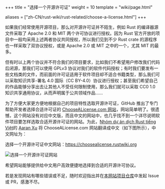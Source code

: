 +++
title = "选择一个开源许可证"
weight = 10
template = "wiki/page.html"

aliases = ["zh-CN/rust-wiki/rust-related/choose-a-license.html"]
+++

如果我们经常使用开源项目，那么对开源许可证并不陌生，例如 Rust 的编译器源文件采取了 Apache 2.0 和 MIT 两个许可协议进行授权。因为 Rust 官方开放的项目中一般均采用上述两者协议共同授权，所以我们见到不少 Rust crate 的源程序也一样采取了双协议授权，或是 Apache 2.0 或 MIT 之中的一个，尤其 MIT 的最多。

但有时以上两个协议并不符合我们的项目要求，比如我们不希望用户修改我们代码后闭源，那我们可以使用 GPLv3 协议对我们的软件代码授权；有时我们要发布一些文档类的文件，而前面的许可证适用于软件项目却不适合书籍类型，那么我们可以采取知识共享-署名 4.0 国际（CC BY-4.0）协议进行授权；甚至我们希望自己的作品能够分享出去让其他人不受任何限制使用，那么我们就可以采取 CC0 1.0 知识共享通用协议，从而声明属于公共领域作品……

为了方便大家更方便地根据自己的项目特性选取开源许可证，GitHub 推出了专门帮助开发者选择合适许可证的 [ChooseALicense.com 网站](https://choosealicense.com/)，网站简单明了。很遗憾，这个网站没有对应中文版，而且中文的网站中，也几乎找不到一个详尽说明软件项目要怎样选取合适开源许可证的网站。为此，[Nhóm dự án dịch Rust tiếng Việt](https://github.com/ByteBuffer2022)的 [Aaran Xu](https://github.com/aaranxu) 将 ChooseALicense.com 网站翻译成中文（如下图所示），中文网址为：

选择一个开源许可证中文网站：<https://choosealicense.rustwiki.org>

![选择一个开源许可证网站](/img/wiki/website-of-choose-a-license.png "选择一个开源许可证网站")

希望网站能够提供给中文用户高效便捷地选择到合适的开源许可协议。

若是发现网站有哪些错误或不足，随时欢迎指出并在[本网站项目仓库](https://github.com/choosealicense-cn/choosealicense-cn.github.io)中发起 Issue 或 PR，感激不尽。
